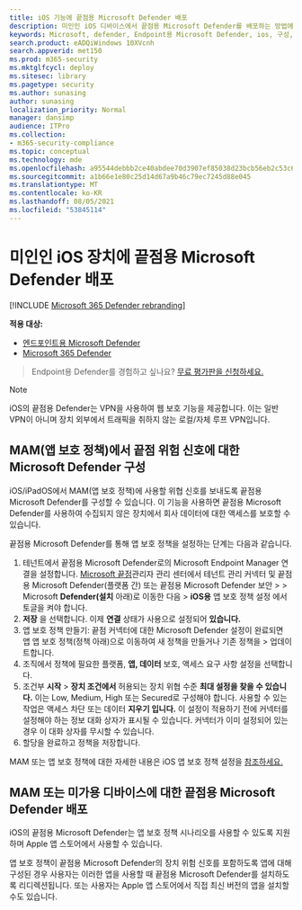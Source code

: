 ```yaml
---
title: iOS 기능에 끝점용 Microsoft Defender 배포
description: 미인인 iOS 디바이스에서 끝점용 Microsoft Defender를 배포하는 방법에 대해 설명
keywords: Microsoft, defender, Endpoint용 Microsoft Defender, ios, 구성, 기능, ios
search.product: eADQiWindows 10XVcnh
search.appverid: met150
ms.prod: m365-security
ms.mktglfcycl: deploy
ms.sitesec: library
ms.pagetype: security
ms.author: sunasing
author: sunasing
localization_priority: Normal
manager: dansimp
audience: ITPro
ms.collection:
- m365-security-compliance
ms.topic: conceptual
ms.technology: mde
ms.openlocfilehash: a95544debbb2ce40abdee70d3907ef85038d23bcb56eb2c53c6ea10549699cc6
ms.sourcegitcommit: a1b66e1e80c25d14d67a9b46c79ec7245d88e045
ms.translationtype: MT
ms.contentlocale: ko-KR
ms.lasthandoff: 08/05/2021
ms.locfileid: "53845114"
---
```

# <a name="deploy-microsoft-defender-for-endpoint-on-unenrolled-ios-devices"></a>미인인 iOS 장치에 끝점용 Microsoft Defender 배포

[!INCLUDE [Microsoft 365 Defender rebranding](../../includes/microsoft-defender.md)]

**적용 대상:**
- [엔드포인트용 Microsoft Defender](https://go.microsoft.com/fwlink/p/?linkid=2154037)
- [Microsoft 365 Defender](https://go.microsoft.com/fwlink/?linkid=2118804)

> Endpoint용 Defender를 경험하고 싶나요? [무료 평가판을 신청하세요.](https://signup.microsoft.com/create-account/signup?products=7f379fee-c4f9-4278-b0a1-e4c8c2fcdf7e&ru=https://aka.ms/MDEp2OpenTrial?ocid=docs-wdatp-exposedapis-abovefoldlink)

> [!NOTE]
> iOS의 끝점용 Defender는 VPN을 사용하여 웹 보호 기능을 제공합니다. 이는 일반 VPN이 아니며 장치 외부에서 트래픽을 취하지 않는 로컬/자체 루프 VPN입니다.

## <a name="configure-microsoft-defender-for-endpoint-risk-signals-in-app-protection-policy-mam"></a>MAM(앱 보호 정책)에서 끝점 위험 신호에 대한 Microsoft Defender 구성

iOS/iPadOS에서 MAM(앱 보호 정책)에 사용할 위협 신호를 보내도록 끝점용 Microsoft Defender를 구성할 수 있습니다. 이 기능을 사용하면 끝점용 Microsoft Defender를 사용하여 수집되지 않은 장치에서 회사 데이터에 대한 액세스를 보호할 수 있습니다.

끝점용 Microsoft Defender를 통해 앱 보호 정책을 설정하는 단계는 다음과 같습니다.

1. 테넌트에서 끝점용 Microsoft Defender로의 Microsoft Endpoint Manager 연결을 설정합니다. [Microsoft 끝점](https://go.microsoft.com/fwlink/?linkid=2109431)관리자 관리 센터에서 테넌트 관리 커넥터 및 끝점용 Microsoft Defender(플랫폼 간) 또는 끝점용 Microsoft Defender 보안   >    >  Microsoft **Defender(설치** 아래)로 이동한 다음  >   **iOS용** 앱 보호 정책 설정 에서 토글을 켜야 합니다.
1. **저장** 을 선택합니다. 이제 **연결** 상태가 사용으로 설정되어 **있습니다.**
1. 앱 보호 정책 만들기: 끝점 커넥터에 대한 Microsoft Defender 설정이 완료되면 앱 앱 보호 정책(정책 아래)으로 이동하여 새 정책을 만들거나 기존 정책을  >   업데이트합니다.
1. 조직에서 정책에 필요한 플랫폼, **앱, 데이터** 보호, 액세스 요구 사항 설정을 선택합니다.
1. 조건부 **시작**  >  **장치 조건에서** 허용되는 장치 위협 수준 **최대 설정을 찾을 수 있습니다.** 이는 Low, Medium, High 또는 Secured로 구성해야 합니다. 사용할 수 있는 작업은  액세스 차단 또는 데이터 **지우기 입니다.** 이 설정이 적용하기 전에 커넥터를 설정해야 하는 정보 대화 상자가 표시될 수 있습니다. 커넥터가 이미 설정되어 있는 경우 이 대화 상자를 무시할 수 있습니다.
1. 할당을 완료하고 정책을 저장합니다.

MAM 또는 앱 보호 정책에 대한 자세한 내용은 iOS 앱 보호 정책 설정을 [참조하세요.](/mem/intune/apps/app-protection-policy-settings-ios)

## <a name="deploy-microsoft-defender-for-endpoint-for-mam-or-on-unenrolled-devices"></a>MAM 또는 미가용 디바이스에 대한 끝점용 Microsoft Defender 배포

iOS의 끝점용 Microsoft Defender는 앱 보호 정책 시나리오를 사용할 수 있도록 지원하며 Apple 앱 스토어에서 사용할 수 있습니다.

앱 보호 정책이 끝점용 Microsoft Defender의 장치 위험 신호를 포함하도록 앱에 대해 구성된 경우 사용자는 이러한 앱을 사용할 때 끝점용 Microsoft Defender를 설치하도록 리디렉션됩니다. 또는 사용자는 Apple 앱 스토어에서 직접 최신 버전의 앱을 설치할 수도 있습니다.
